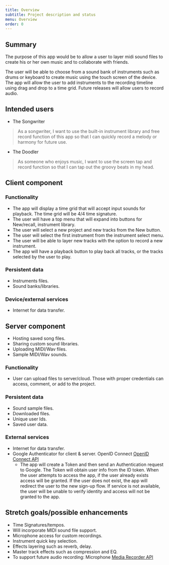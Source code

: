 ```yaml
---
title: Overview
subtitle: Project description and status
menu: Overview
order: 0
---
```



## Summary



The purpose of this app would be to allow a user to layer midi sound files to create 
his or her own music and to collaborate with friends.

The user will be able to choose from a sound bank of instruments such as drums or keyboard to create music using the touch screen of 
the device.  The app will allow the user to add instruments to the recording timeline using drag and drop to a time grid. Future releases
will allow users to record audio.



## Intended users


*  The Songwriter

> As a songwriter, I want to use the built-in instrument library and free record function of this app so that I can quickly record a melody or harmony for future use.


*  The Doodler

> As someone who enjoys music, I want to use the screen tap and record function so that I can tap out the groovy beats in my head.

## Client component

### Functionality

*  The app will display a time grid that will accept input sounds for playback.  The time grid will be 4/4 time signature.
*  The user will have a top menu that will expand into buttons for New/recall, instrument library.
*  The user will select a new project and new tracks from the New button.
*  The user will select the first instrument from the instrument select menu.
*  The user will be able to layer new tracks with the option to record a new instrument.
*  The app will have a playback button to play back all tracks, or the tracks selected by the user to play.



### Persistent data

*  Instruments files.
*  Sound banks/libraries.
  
### Device/external services

*  Internet for data transfer.

## Server component

*  Hosting saved song files.
*  Sharing custom sound libraries.
*  Uploading MIDI/Wav files.
*  Sample MIDI/Wav sounds.

### Functionality

*  User can upload files to server/cloud.  Those with proper credentials can access, comment, or add to the project.

### Persistent data

*  Sound sample files.
*  Downloaded files.
*  Unique user Ids.
*  Saved user data.

### External services

*  Internet for data transfer.
*  Google Authenticator for client & server.
   OpenID Connect <a href="https://developers.google.com/identity/protocols/oauth2/openid-connect?hl=en">OpenID Connect API</a>
   *  The app will create a Token and then send an Authentication request to Google. The Token will obtain user info from the ID token. 
      When the user attempts to access the app, if the user already exists access will be granted.  If the user does not exist, the app will redirect the user to the new sign-up flow.
      If service is not available, the user will be unable to verify identity and access will not be granted to the app.
 
## Stretch goals/possible enhancements 

* Time Signatures/tempos.
* Will incorporate MIDI sound file support.
* Microphone access for custom recordings.  
* Instrument quick key selection.
* Effects layering such as reverb, delay.
* Master track effects such as compression and EQ.
* To support future audio recording: Microphone <a href="https://developer.android.com/reference/android/media/MediaRecorder">Media Recorder API</a>
